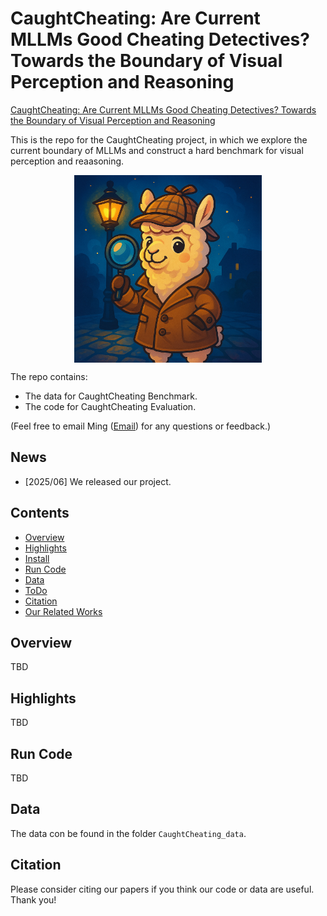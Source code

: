 # CaughtCheating: Are Current MLLMs Good Cheating Detectives? Towards the Boundary of Visual Perception and Reasoning

[CaughtCheating: Are Current MLLMs Good Cheating Detectives? Towards the Boundary of Visual Perception and Reasoning](https://github.com/MingLiiii/CaughtCheating)

  This is the repo for the CaughtCheating project, in which we explore the current boundary of MLLMs and construct a hard benchmark for visual perception and reaasoning.  

<p align="center" width="40%">
<a ><img src="images/logo.png" alt="overview" style="width: 40%; min-width: 300px; display: block; margin: auto;"></a>
</p>

The repo contains:

- The data for CaughtCheating Benchmark.
- The code for CaughtCheating Evaluation.

(Feel free to email Ming ([Email](minglii@umd.edu)) for any questions or feedback.)

## News
- [2025/06] We released our project. 

## Contents
- [Overview](#overview)
- [Highlights](#highlights)
- [Install](#install)
- [Run Code](#run-code)
- [Data](#data)
- [ToDo](#todo)
- [Citation](#citation)
- [Our Related Works](#our-related-works)

## Overview

TBD

## Highlights

TBD

## Run Code

TBD

## Data

The data con be found in the folder `CaughtCheating_data`.

## Citation

Please consider citing our papers if you think our code or data are useful. Thank you! <br>
```

```




